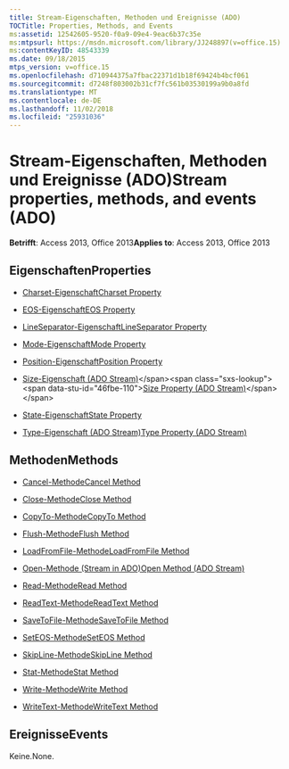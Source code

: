 ```yaml
---
title: Stream-Eigenschaften, Methoden und Ereignisse (ADO)
TOCTitle: Properties, Methods, and Events
ms:assetid: 12542605-9520-f0a9-09e4-9eac6b37c35e
ms:mtpsurl: https://msdn.microsoft.com/library/JJ248897(v=office.15)
ms:contentKeyID: 48543339
ms.date: 09/18/2015
mtps_version: v=office.15
ms.openlocfilehash: d710944375a7fbac22371d1b18f69424b4bcf061
ms.sourcegitcommit: d7248f803002b31cf7fc561b03530199a9b0a8fd
ms.translationtype: MT
ms.contentlocale: de-DE
ms.lasthandoff: 11/02/2018
ms.locfileid: "25931036"
---
```

# <a name="stream-properties-methods-and-events-ado"></a><span data-ttu-id="46fbe-102">Stream-Eigenschaften, Methoden und Ereignisse (ADO)</span><span class="sxs-lookup"><span data-stu-id="46fbe-102">Stream properties, methods, and events (ADO)</span></span>


<span data-ttu-id="46fbe-103">**Betrifft**: Access 2013, Office 2013</span><span class="sxs-lookup"><span data-stu-id="46fbe-103">**Applies to**: Access 2013, Office 2013</span></span>

## <a name="properties"></a><span data-ttu-id="46fbe-104">Eigenschaften</span><span class="sxs-lookup"><span data-stu-id="46fbe-104">Properties</span></span>

- [<span data-ttu-id="46fbe-105">Charset-Eigenschaft</span><span class="sxs-lookup"><span data-stu-id="46fbe-105">Charset Property</span></span>](charset-property-ado.md)

- [<span data-ttu-id="46fbe-106">EOS-Eigenschaft</span><span class="sxs-lookup"><span data-stu-id="46fbe-106">EOS Property</span></span>](eos-property-ado.md)

- [<span data-ttu-id="46fbe-107">LineSeparator-Eigenschaft</span><span class="sxs-lookup"><span data-stu-id="46fbe-107">LineSeparator Property</span></span>](lineseparator-property-ado.md)

- [<span data-ttu-id="46fbe-108">Mode-Eigenschaft</span><span class="sxs-lookup"><span data-stu-id="46fbe-108">Mode Property</span></span>](mode-property-ado.md)

- [<span data-ttu-id="46fbe-109">Position-Eigenschaft</span><span class="sxs-lookup"><span data-stu-id="46fbe-109">Position Property</span></span>](position-property-ado.md)

- <span data-ttu-id="46fbe-110">[Size-Eigenschaft (ADO Stream)](https://msdn.microsoft.com/library/jj250128\(v=office.15\))</span><span class="sxs-lookup"><span data-stu-id="46fbe-110">[Size Property (ADO Stream)](https://msdn.microsoft.com/library/jj250128\(v=office.15\))</span></span>

- [<span data-ttu-id="46fbe-111">State-Eigenschaft</span><span class="sxs-lookup"><span data-stu-id="46fbe-111">State Property</span></span>](state-property-ado.md)

- [<span data-ttu-id="46fbe-112">Type-Eigenschaft (ADO Stream)</span><span class="sxs-lookup"><span data-stu-id="46fbe-112">Type Property (ADO Stream)</span></span>](type-property-ado-stream.md)

## <a name="methods"></a><span data-ttu-id="46fbe-113">Methoden</span><span class="sxs-lookup"><span data-stu-id="46fbe-113">Methods</span></span>

- [<span data-ttu-id="46fbe-114">Cancel-Methode</span><span class="sxs-lookup"><span data-stu-id="46fbe-114">Cancel Method</span></span>](cancel-method-ado.md)

- [<span data-ttu-id="46fbe-115">Close-Methode</span><span class="sxs-lookup"><span data-stu-id="46fbe-115">Close Method</span></span>](close-method-ado.md)

- [<span data-ttu-id="46fbe-116">CopyTo-Methode</span><span class="sxs-lookup"><span data-stu-id="46fbe-116">CopyTo Method</span></span>](copyto-method-ado.md)

- [<span data-ttu-id="46fbe-117">Flush-Methode</span><span class="sxs-lookup"><span data-stu-id="46fbe-117">Flush Method</span></span>](flush-method-ado.md)

- [<span data-ttu-id="46fbe-118">LoadFromFile-Methode</span><span class="sxs-lookup"><span data-stu-id="46fbe-118">LoadFromFile Method</span></span>](loadfromfile-method-ado.md)

- [<span data-ttu-id="46fbe-119">Open-Methode (Stream in ADO)</span><span class="sxs-lookup"><span data-stu-id="46fbe-119">Open Method (ADO Stream)</span></span>](open-method-ado-stream.md)

- [<span data-ttu-id="46fbe-120">Read-Methode</span><span class="sxs-lookup"><span data-stu-id="46fbe-120">Read Method</span></span>](read-method-ado.md)

- [<span data-ttu-id="46fbe-121">ReadText-Methode</span><span class="sxs-lookup"><span data-stu-id="46fbe-121">ReadText Method</span></span>](readtext-method-ado.md)

- [<span data-ttu-id="46fbe-122">SaveToFile-Methode</span><span class="sxs-lookup"><span data-stu-id="46fbe-122">SaveToFile Method</span></span>](savetofile-method-ado.md)

- [<span data-ttu-id="46fbe-123">SetEOS-Methode</span><span class="sxs-lookup"><span data-stu-id="46fbe-123">SetEOS Method</span></span>](seteos-method-ado.md)

- [<span data-ttu-id="46fbe-124">SkipLine-Methode</span><span class="sxs-lookup"><span data-stu-id="46fbe-124">SkipLine Method</span></span>](skipline-method-ado.md)

- [<span data-ttu-id="46fbe-125">Stat-Methode</span><span class="sxs-lookup"><span data-stu-id="46fbe-125">Stat Method</span></span>](stat-method-ado.md)

- [<span data-ttu-id="46fbe-126">Write-Methode</span><span class="sxs-lookup"><span data-stu-id="46fbe-126">Write Method</span></span>](write-method-ado.md)

- [<span data-ttu-id="46fbe-127">WriteText-Methode</span><span class="sxs-lookup"><span data-stu-id="46fbe-127">WriteText Method</span></span>](writetext-method-ado.md)

## <a name="events"></a><span data-ttu-id="46fbe-128">Ereignisse</span><span class="sxs-lookup"><span data-stu-id="46fbe-128">Events</span></span>

<span data-ttu-id="46fbe-129">Keine.</span><span class="sxs-lookup"><span data-stu-id="46fbe-129">None.</span></span>

